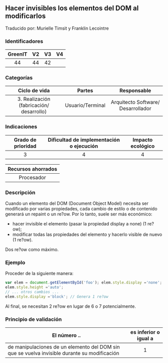 ## Hacer invisibles los elementos del DOM al modificarlos
Traducido por: Murielle Timsit y Franklin Lecointre

### Identificadores

| GreenIT | V2  | V3 | V4  |
|:-------:|:----:|:----:|:----:|
|   44   | 44  | 42   | |

### Categorías

| Ciclo de vida | Partes | Responsable  |
|:---------:|:----:|:----:|
| 3. Realización (fabricación/ desarrollo) | Usuario/Terminal | Arquitecto Software/ Desarrollador |

### Indicaciones

| Grado de prioridad   | Dificultad de implementación o ejecución | Impacto ecológico   |
|:-------------------:|:-------------------------:|:---------------------:|
| 3 | 4 | 4 |

|Recursos ahorrados |
|:----------------------------------------------------------:|
|  Procesador  |

### Descripción

Cuando un elemento del DOM (Document Object Model) necesita ser modificado por varias propiedades, cada cambio de estilo o de contenido generará un repaint o un re?ow. Por lo tanto, suele ser más económico:
 - hacer invisible el elemento (pasar la propiedad display a none) (1 re?ow);
 - modificar todas las propiedades del elemento y hacerlo visible de nuevo (1 re?ow).

Dos re?ow como máximo.

### Ejemplo

Proceder de la siguiente manera:
```javascript
var elem = document.getElementById('foo'); elem.style.display ='none'; // Genera 1 re?ow elem.style.width = '10em';
elem.style.height ='auto';
// ... otros cambios ...
elem.style.display ='block'; // Genera 1 re?ow
```

Al final, se necesitan 2 re?ow en lugar de 6 o 7 potencialmente.

### Principio de validación

| El número ..   | es inferior o igual a   |  
|-------------------|:-------------------------:|
| de manipulaciones de un elemento del DOM sin que se vuelva invisible durante su modificación | 1 |


